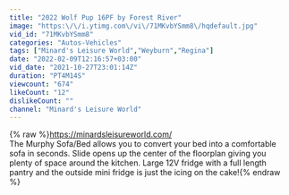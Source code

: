 ```yaml
---
title: "2022 Wolf Pup 16PF by Forest River"
image: "https:\/\/i.ytimg.com\/vi\/71MKvbYSmm8\/hqdefault.jpg"
vid_id: "71MKvbYSmm8"
categories: "Autos-Vehicles"
tags: ["Minard's Leisure World","Weyburn","Regina"]
date: "2022-02-09T12:16:57+03:00"
vid_date: "2021-10-27T23:01:14Z"
duration: "PT4M14S"
viewcount: "674"
likeCount: "12"
dislikeCount: ""
channel: "Minard's Leisure World"
---
```

{% raw %}<a rel="nofollow" target="blank" href="https://minardsleisureworld.com/">https://minardsleisureworld.com/</a><br />The Murphy Sofa/Bed allows you to convert your bed into a comfortable sofa in seconds. Slide opens up the center of the floorplan giving you plenty of space around the kitchen. Large 12V fridge with a full length pantry and the outside mini fridge is just the icing on the cake!{% endraw %}
